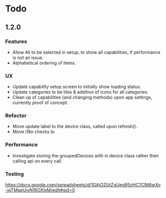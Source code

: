 # Todo


## 1.2.0

### Features

- Allow All to be selected in setup, to show all capabilities, if performance is not an issue.
- Alphabetical ordering of items.


### UX 

- Update capability setup screen to initially show loading status.
- Update categories to be tiles & addition of icons for all categories. 
- Clean up of capabilities (and changing methods) upon app settings, currently proof of concept. 

### Refactor

- Move update label to the device class, called upon refresh(). 
- Move i18n checks to 

### Performance

- Investigate storing the groupedDevices with in device class rather then calling api on every call. 


### Testing

https://docs.google.com/spreadsheets/d/1GAjOZUtZgUeg95zHC7CNl6wXo-iqTMqeUiyN16OXlxM/edit#gid=0